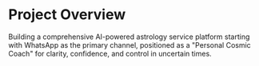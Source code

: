 # Project Overview
Building a comprehensive AI-powered astrology service platform starting with WhatsApp as the primary channel, positioned as a "Personal Cosmic Coach" for clarity, confidence, and control in uncertain times.
